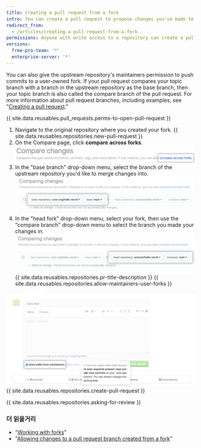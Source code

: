 ```yaml
---
title: Creating a pull request from a fork
intro: You can create a pull request to propose changes you've made to a fork of an upstream repository.
redirect_from:
  - /articles/creating-a-pull-request-from-a-fork
permissions: Anyone with write access to a repository can create a pull request from user-owned fork.
versions:
  free-pro-team: '*'
  enterprise-server: '*'
---
```


You can also give the upstream repository's maintainers permission to push commits to a user-owned fork. If your pull request compares your topic branch with a branch in the upstream repository as the base branch, then your topic branch is also called the compare branch of the pull request. For more information about pull request branches, including examples, see "[Creating a pull request](/articles/creating-a-pull-request/#changing-the-branch-range-and-destination-repository)."

{{ site.data.reusables.pull_requests.perms-to-open-pull-request }}

1. Navigate to the original repository where you created your fork.
{{ site.data.reusables.repositories.new-pull-request }}
3. On the Compare page, click **compare across forks**. ![Compare across forks link](/assets/images/help/pull_requests/compare-across-forks-link.png)
4. In the "base branch" drop-down menu, select the branch of the upstream repository you'd like to merge changes into. ![Drop-down menus for choosing the base fork and branch](/assets/images/help/pull_requests/choose-base-fork-and-branch.png)
5. In the "head fork" drop-down menu, select your fork, then use the "compare branch" drop-down menu to select the branch you made your changes in. ![Drop-down menus for choosing the head fork and compare branch](/assets/images/help/pull_requests/choose-head-fork-compare-branch.png)
{{ site.data.reusables.repositories.pr-title-description }}
{{ site.data.reusables.repositories.allow-maintainers-user-forks }}

  ![allow-maintainers-to-make-edits-checkbox](/assets/images/help/pull_requests/allow-maintainers-to-make-edits.png)
{{ site.data.reusables.repositories.create-pull-request }}

{{ site.data.reusables.repositories.asking-for-review }}

### 더 읽을거리

- "[Working with forks](/articles/working-with-forks)"
- "[Allowing changes to a pull request branch created from a fork](/articles/allowing-changes-to-a-pull-request-branch-created-from-a-fork)"
